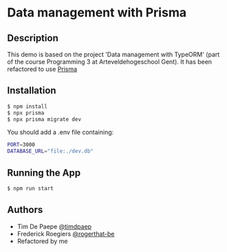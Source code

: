 # Data management with Prisma

## Description

This demo is based on the project 'Data management with TypeORM'
(part of the course Programming 3 at Arteveldehogeschool Gent).
It has been refactored to use [Prisma](https://www.prisma.io/)

## Installation

```bash
$ npm install
$ npx prisma
$ npx prisma migrate dev
```

You should add a .env file containing:

```bash
PORT=3000
DATABASE_URL="file:./dev.db"
```

## Running the App

```bash
$ npm run start
```

## Authors
- Tim De Paepe [@timdpaep](https://github.com/timdpaep)
- Frederick Roegiers [@rogerthat-be](https://github.com/rogerthat-be)
- Refactored by me
